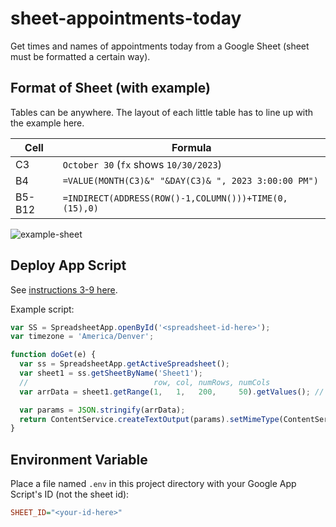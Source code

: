 # sheet-appointments-today
Get times and names of appointments today from a Google Sheet (sheet must be formatted a certain way).

## Format of Sheet (with example)
Tables can be anywhere. The layout of each little table has to line up with the example here.

Cell | Formula
-|-
C3 | `October 30` (`fx` shows `10/30/2023`)
B4 | `=VALUE(MONTH(C3)&" "&DAY(C3)& ", 2023 3:00:00 PM")`
B5-B12 | `=INDIRECT(ADDRESS(ROW()-1,COLUMN()))+TIME(0,(15),0)`

![example-sheet](https://github.com/zvakanaka/sheet-appointments-today/assets/8365885/4d35689f-188f-472d-88e4-ac677bbd206a)

## Deploy App Script
See [instructions 3-9 here](https://github.com/StorageB/Google-Sheets-Logging#instructions-for-google-sheets).

Example script:
```js
var SS = SpreadsheetApp.openById('<spreadsheet-id-here>');
var timezone = 'America/Denver';

function doGet(e) {
  var ss = SpreadsheetApp.getActiveSpreadsheet();
  var sheet1 = ss.getSheetByName('Sheet1');
  //                            row, col, numRows, numCols
  var arrData = sheet1.getRange(1,   1,   200,     50).getValues(); // returns a 2d array

  var params = JSON.stringify(arrData);
  return ContentService.createTextOutput(params).setMimeType(ContentService.MimeType.JSON);
}
```

## Environment Variable
Place a file named `.env` in this project directory with your Google App Script's ID (not the sheet id):
```ini
SHEET_ID="<your-id-here>"
```
